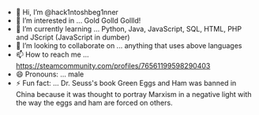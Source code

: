 - 👋 Hi, I’m @hack1ntoshbeg1nner
- 👀 I’m interested in ... Gold Golld Gollld!
- 🌱 I’m currently learning ... Python, Java, JavaScript, SQL, HTML, PHP and JScript (JavaScript in dumber)
- 💞️ I’m looking to collaborate on ... anything that uses above languages
- 📫 How to reach me ... https://steamcommunity.com/profiles/76561199598290403
- 😄 Pronouns: ...    male
- ⚡ Fun fact: ...    Dr. Seuss's book Green Eggs and Ham was banned in China because it was thought
                      to portray Marxism in a negative light with the way the eggs and ham are forced on others.

<!---
hack1ntoshbeg1nner/hack1ntoshbeg1nner is a ✨ special ✨ repository because its `README.md` (this file) appears on your GitHub profile.
You can click the Preview link to take a look at your changes.
--->
